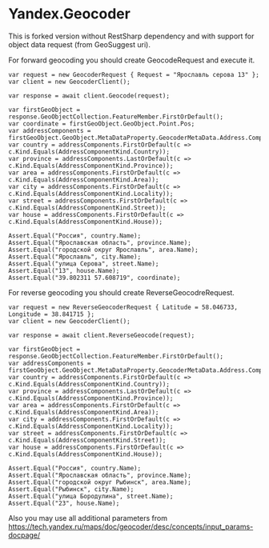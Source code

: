 # Yandex.Geocoder


This is forked version without RestSharp dependency and with support for object data request (from GeoSuggest uri).

For forward geocoding you should create GeocodeRequest and execute it.

    var request = new GeocoderRequest { Request = "Ярославль серова 13" };
    var client = new GeocoderClient();
    
    var response = await client.Geocode(request);
    
    var firstGeoObject = response.GeoObjectCollection.FeatureMember.FirstOrDefault();
    var coordinate = firstGeoObject.GeoObject.Point.Pos;
    var addressComponents = firstGeoObject.GeoObject.MetaDataProperty.GeocoderMetaData.Address.Components;
    var country = addressComponents.FirstOrDefault(c => c.Kind.Equals(AddressComponentKind.Country));
    var province = addressComponents.LastOrDefault(c => c.Kind.Equals(AddressComponentKind.Province));
    var area = addressComponents.FirstOrDefault(c => c.Kind.Equals(AddressComponentKind.Area));
    var city = addressComponents.FirstOrDefault(c => c.Kind.Equals(AddressComponentKind.Locality));
    var street = addressComponents.FirstOrDefault(c => c.Kind.Equals(AddressComponentKind.Street));
    var house = addressComponents.FirstOrDefault(c => c.Kind.Equals(AddressComponentKind.House));
    
    Assert.Equal("Россия", country.Name);
    Assert.Equal("Ярославская область", province.Name);
    Assert.Equal("городской округ Ярославль", area.Name);
    Assert.Equal("Ярославль", city.Name);
    Assert.Equal("улица Серова", street.Name);
    Assert.Equal("13", house.Name);
    Assert.Equal("39.802311 57.608719", coordinate);


For reverse geocoding you should create ReverseGeocodreRequest.

    var request = new ReverseGeocoderRequest { Latitude = 58.046733, Longitude = 38.841715 };
    var client = new GeocoderClient();
    
    var response = await client.ReverseGeocode(request);
    
    var firstGeoObject = response.GeoObjectCollection.FeatureMember.FirstOrDefault();
    var addressComponents = firstGeoObject.GeoObject.MetaDataProperty.GeocoderMetaData.Address.Components;
    var country = addressComponents.FirstOrDefault(c => c.Kind.Equals(AddressComponentKind.Country));
    var province = addressComponents.LastOrDefault(c => c.Kind.Equals(AddressComponentKind.Province));
    var area = addressComponents.FirstOrDefault(c => c.Kind.Equals(AddressComponentKind.Area));
    var city = addressComponents.FirstOrDefault(c => c.Kind.Equals(AddressComponentKind.Locality));
    var street = addressComponents.FirstOrDefault(c => c.Kind.Equals(AddressComponentKind.Street));
    var house = addressComponents.FirstOrDefault(c => c.Kind.Equals(AddressComponentKind.House));
    
    Assert.Equal("Россия", country.Name);
    Assert.Equal("Ярославская область", province.Name);
    Assert.Equal("городской округ Рыбинск", area.Name);
    Assert.Equal("Рыбинск", city.Name);
    Assert.Equal("улица Бородулина", street.Name);
    Assert.Equal("23", house.Name);

Also you may use all additional parameters from https://tech.yandex.ru/maps/doc/geocoder/desc/concepts/input_params-docpage/
